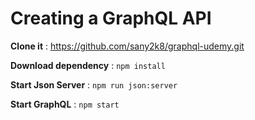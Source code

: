 # Creating a GraphQL API

**Clone it** : https://github.com/sany2k8/graphql-udemy.git

**Download dependency** :  `npm install`

**Start Json Server** : `npm run json:server`

**Start GraphQL** : `npm start`


